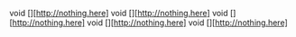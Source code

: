 void [][http://nothing.here] void [][http://nothing.here] void [][http://nothing.here]
 void [][http://nothing.here] void [][http://nothing.here]
